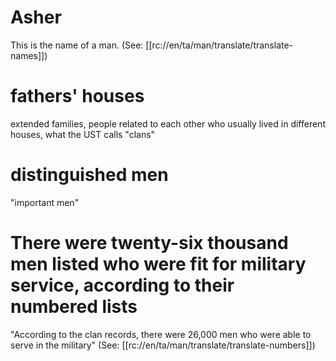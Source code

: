 # Asher

This is the name of a man. (See: [[rc://en/ta/man/translate/translate-names]])

# fathers' houses

extended families, people related to each other who usually lived in different houses, what the UST calls "clans"

# distinguished men

"important men"

# There were twenty-six thousand men listed who were fit for military service, according to their numbered lists

"According to the clan records, there were 26,000 men who were able to serve in the military" (See: [[rc://en/ta/man/translate/translate-numbers]])

